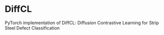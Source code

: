 # DiffCL
PyTorch implementation of DiffCL: Diffusion Contrastive Learning for Strip Steel Defect Classification
